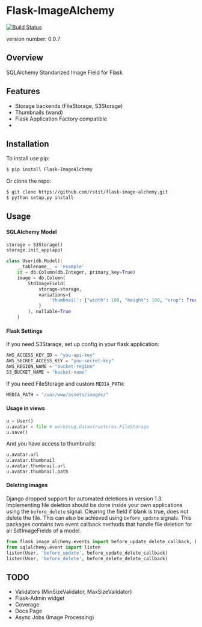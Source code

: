 Flask-ImageAlchemy
===============================
[![Build Status](https://travis-ci.org/rstit/flask-image-alchemy.svg?branch=master)](https://travis-ci.org/rstit/flask-image-alchemy)

version number: 0.0.7

Overview
--------

SQLAlchemy Standarized Image Field for Flask

Features
--------
- Storage backends (FileStorage, S3Storage)
- Thumbnails (wand)
- Flask Application Factory compatible
-

Installation
--------------------

To install use pip:
```bash
$ pip install Flask-ImageAlchemy
```

Or clone the repo:
```bash
$ git clone https://github.com/rstit/flask-image-alchemy.git
$ python setup.py install
```
Usage
-----
#### SQLAlchemy Model
```python
storage = S3Storage()
storage.init_app(app)

class User(db.Model):
    __tablename__ = 'example'
    id = db.Column(db.Integer, primary_key=True)
    image = db.Column(
        StdImageField(
            storage=storage,
            variations={
                'thumbnail': {"width": 100, "height": 100, "crop": True}
            }
        ), nullable=True
    )
```
#### Flask Settings
If you need S3Starage, set up config in your flask application:
```python
AWS_ACCESS_KEY_ID = "you-api-key"
AWS_SECRET_ACCESS_KEY = "you-secret-key"
AWS_REGION_NAME = "bucket-region"
S3_BUCKET_NAME = "bucket-name"
```

If you need FileStorage and custom `MEDIA_PATH`:
```python
MEDIA_PATH = "/var/www/assets/images/"
```
#### Usage in views
```python
u = User()
u.avatar = file # werkzeug.datastructures.FileStorage
u.save()
```
And you have access to thumbnails:
```python
u.avatar.url
u.avatar.thumbnail
u.avatar.thumbnail.url
u.avatar.thumbnail.path
```
#### Deleting images

Django dropped support for automated deletions in version 1.3. Implementing file deletion should 
be done inside your own applications using the `before_delete` signal. Clearing the field if blank is 
true, does not delete the file. This can also be achieved using `before_update` signals. This 
packages contains two event callback methods that handle file deletion for all SdtImageFields of a 
model.

```python
from flask_image_alchemy.events import before_update_delete_callback, before_delete_delete_callback
from sqlalchemy.event import listen
listen(User, 'before_update', before_update_delete_callback)
listen(User, 'before_delete', before_delete_delete_callback)
```

TODO
------------
* Validators (MinSizeValidator, MaxSizeValidator)
* Flask-Admin widget
* Coverage
* Docs Page
* Async Jobs (Image Processing)